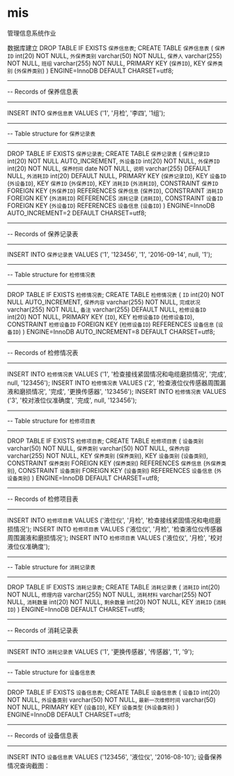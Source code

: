 # mis
管理信息系统作业

数据库建立
DROP TABLE IF EXISTS `保养信息表`;
CREATE TABLE `保养信息表` (
  `保养ID` int(20) NOT NULL,
  `外保养类别` varchar(50) NOT NULL,
  `保养人` varchar(255) NOT NULL,
  `班组` varchar(255) NOT NULL,
  PRIMARY KEY (`保养ID`),
  KEY `保养类别` (`外保养类别`)
) ENGINE=InnoDB DEFAULT CHARSET=utf8;

-- ----------------------------
-- Records of 保养信息表
-- ----------------------------
INSERT INTO `保养信息表` VALUES ('1', '月检', '李四', '1组');

-- ----------------------------
-- Table structure for `保养记录表`
-- ----------------------------
DROP TABLE IF EXISTS `保养记录表`;
CREATE TABLE `保养记录表` (
  `保养记录ID` int(20) NOT NULL AUTO_INCREMENT,
  `外设备ID` int(20) NOT NULL,
  `外保养ID` int(20) NOT NULL,
  `保养时间` date NOT NULL,
  `说明` varchar(255) DEFAULT NULL,
  `外消耗ID` int(20) DEFAULT NULL,
  PRIMARY KEY (`保养记录ID`),
  KEY `设备ID` (`外设备ID`),
  KEY `保养ID` (`外保养ID`),
  KEY `消耗ID` (`外消耗ID`),
  CONSTRAINT `保养ID` FOREIGN KEY (`外保养ID`) REFERENCES `保养信息` (`保养ID`),
  CONSTRAINT `消耗ID` FOREIGN KEY (`外消耗ID`) REFERENCES `消耗记录` (`消耗ID`),
  CONSTRAINT `设备ID` FOREIGN KEY (`外设备ID`) REFERENCES `设备信息` (`设备ID`)
) ENGINE=InnoDB AUTO_INCREMENT=2 DEFAULT CHARSET=utf8;

-- ----------------------------
-- Records of 保养记录表
-- ----------------------------
INSERT INTO `保养记录表` VALUES ('1', '123456', '1', '2016-09-14', null, '1');

-- ----------------------------
-- Table structure for `检修情况表`
-- ----------------------------
DROP TABLE IF EXISTS `检修情况表`;
CREATE TABLE `检修情况表` (
  `ID` int(20) NOT NULL AUTO_INCREMENT,
  `保养内容` varchar(255) NOT NULL,
  `完成状况` varchar(255) NOT NULL,
  `备注` varchar(255) DEFAULT NULL,
  `检修设备ID` int(20) NOT NULL,
  PRIMARY KEY (`ID`),
  KEY `检修设备ID` (`检修设备ID`),
  CONSTRAINT `检修设备ID` FOREIGN KEY (`检修设备ID`) REFERENCES `设备信息` (`设备ID`)
) ENGINE=InnoDB AUTO_INCREMENT=8 DEFAULT CHARSET=utf8;

-- ----------------------------
-- Records of 检修情况表
-- ----------------------------
INSERT INTO `检修情况表` VALUES ('1', '检查接线紧固情况和电缆磨损情况', '完成', null, '123456');
INSERT INTO `检修情况表` VALUES ('2', '检查液位仪传感器周围漏液和磨损情况', '完成', '更换传感器', '123456');
INSERT INTO `检修情况表` VALUES ('3', '校对液位仪准确度', '完成', null, '123456');

-- ----------------------------
-- Table structure for `检修项目表`
-- ----------------------------
DROP TABLE IF EXISTS `检修项目表`;
CREATE TABLE `检修项目表` (
  `设备类别` varchar(50) NOT NULL,
  `保养类别` varchar(50) NOT NULL,
  `保养内容` varchar(255) NOT NULL,
  KEY `保养类别` (`保养类别`),
  KEY `设备类别` (`设备类别`),
  CONSTRAINT `保养类别` FOREIGN KEY (`保养类别`) REFERENCES `保养信息` (`外保养类别`),
  CONSTRAINT `设备类别` FOREIGN KEY (`设备类别`) REFERENCES `设备信息` (`外设备类别`)
) ENGINE=InnoDB DEFAULT CHARSET=utf8;

-- ----------------------------
-- Records of 检修项目表
-- ----------------------------
INSERT INTO `检修项目表` VALUES ('液位仪', '月检', '检查接线紧固情况和电缆磨损情况');
INSERT INTO `检修项目表` VALUES ('液位仪', '月检', '检查液位仪传感器周围漏液和磨损情况');
INSERT INTO `检修项目表` VALUES ('液位仪', '月检', '校对液位仪准确度');

-- ----------------------------
-- Table structure for `消耗记录表`
-- ----------------------------
DROP TABLE IF EXISTS `消耗记录表`;
CREATE TABLE `消耗记录表` (
  `消耗ID` int(20) NOT NULL,
  `修理内容` varchar(255) NOT NULL,
  `消耗材料` varchar(255) NOT NULL,
  `消耗数量` int(20) NOT NULL,
  `剩余数量` int(20) NOT NULL,
  KEY `消耗ID` (`消耗ID`)
) ENGINE=InnoDB DEFAULT CHARSET=utf8;

-- ----------------------------
-- Records of 消耗记录表
-- ----------------------------
INSERT INTO `消耗记录表` VALUES ('1', '更换传感器', '传感器', '1', '9');

-- ----------------------------
-- Table structure for `设备信息表`
-- ----------------------------
DROP TABLE IF EXISTS `设备信息表`;
CREATE TABLE `设备信息表` (
  `设备ID` int(20) NOT NULL,
  `外设备类别` varchar(50) NOT NULL,
  `最新一次维修时间` varchar(50) NOT NULL,
  PRIMARY KEY (`设备ID`),
  KEY `设备类型` (`外设备类别`)
) ENGINE=InnoDB DEFAULT CHARSET=utf8;

-- ----------------------------
-- Records of 设备信息表
-- ----------------------------
INSERT INTO `设备信息表` VALUES ('123456', '液位仪', '2016-08-10');
设备保养情况查询截图：
